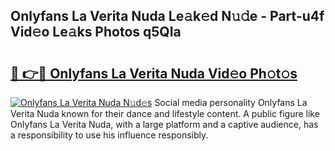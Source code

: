 ## Onlyfans La Verita Nuda Le𝚊k𝚎d N𝚞𝚍e - Part-u4f Vid𝚎o Le𝚊ks Photos q5QIa

# <h2><a href="http://fbfcxfv.evod.top/?m=Onlyfans+La+Verita+Nuda">🔗 👉🔴 Onlyfans La Verita Nuda Vid𝚎o Ph𝚘t𝚘s</a></h2>

[![Onlyfans La Verita Nuda N𝚞d𝚎s](https://i.imgur.com/8V9OHl7.gif)](http://fbfcxfv.evod.top/?m=Onlyfans+La+Verita+Nuda)
Social media personality Onlyfans La Verita Nuda known for their dance and lifestyle content. A public figure like Onlyfans La Verita Nuda, with a large platform and a captive audience, has a responsibility to use his influence responsibly. 
